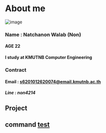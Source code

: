 # About me

![image](https://user-images.githubusercontent.com/88442714/185941854-9010d6a3-6246-4161-b31e-416d6aaed37c.png)


### Name : Natchanon Walab (Non)
#### AGE 22
#### I study at KMUTNB Computer Engineering

### Contract
#### Email : s6201012620074@email.kmutnb.ac.th
##### Line : non4214

## Project
## command [test](https://natchanon-walab.github.io/test.html)
